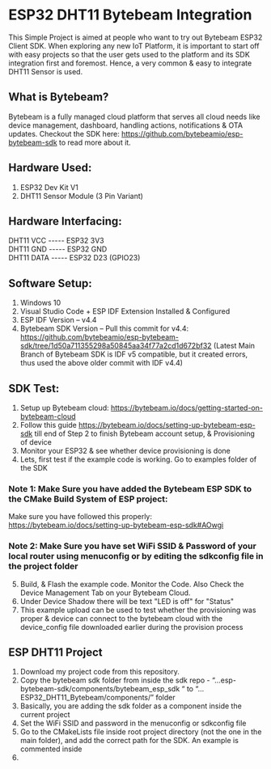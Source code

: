 # ESP32 DHT11 Bytebeam Integration

This Simple Project is aimed at people who want to try out Bytebeam ESP32 Client SDK. When exploring any new IoT Platform, it is important to start off with easy projects so that the user gets used to the platform and its SDK integration first and foremost. Hence, a very common & easy to integrate DHT11 Sensor is used.

## What is Bytebeam?

Bytebeam is a fully managed cloud platform that serves all cloud needs like device management, dashboard, handling actions, notifications & OTA updates.
Checkout the SDK here: https://github.com/bytebeamio/esp-bytebeam-sdk to read more about it.

## Hardware Used:
1. ESP32 Dev Kit V1
2. DHT11 Sensor Module (3 Pin Variant)

## Hardware Interfacing:
DHT11 VCC -----  ESP32 3V3\
DHT11 GND -----  ESP32 GND\
DHT11 DATA ----- ESP32 D23 (GPIO23)


## Software Setup:
1. Windows 10
2. Visual Studio Code + ESP IDF Extension Installed & Configured
3. ESP IDF Version – v4.4
4. Bytebeam SDK Version – Pull this commit for v4.4: https://github.com/bytebeamio/esp-bytebeam-sdk/tree/1d50a711355298a50845aa34f77a2cd1d672bf32
(Latest Main Branch of Bytebeam SDK is IDF v5 compatible, but it created errors, thus used the above older commit with IDF v4.4)


## SDK Test:
1. Setup up Bytebeam cloud: https://bytebeam.io/docs/getting-started-on-bytebeam-cloud
2. Follow this guide https://bytebeam.io/docs/setting-up-bytebeam-esp-sdk till end of Step 2 to finish Bytebeam account setup, & Provisioning of device
3. Monitor your ESP32 & see whether device provisioning is done
4.  Lets, first test if the example code is working. Go to examples folder of the SDK
### Note 1: Make Sure you have added the Bytebeam ESP SDK to the CMake Build System of ESP project:
Make sure you have followed this properly: https://bytebeam.io/docs/setting-up-bytebeam-esp-sdk#AOwgi
### Note 2: Make Sure you have set WiFi SSID & Password of your local router using menuconfig or by editing the sdkconfig file in the project folder
5. Build, & Flash the example code. Monitor the Code. Also Check the Device Management Tab on your Bytebeam Cloud. 
6. Under Device Shadow there will be text "LED is off" for "Status" 
7. This example upload can be used to test whether the provisioning was proper & device can connect to the bytebeam cloud with the device_config file downloaded earlier during the provision process

## ESP DHT11 Project
1.	Download my project code from this repository.
2.	Copy the bytebeam sdk folder from inside the sdk repo -  “…esp-bytebeam-sdk/components/bytebeam_esp_sdk “  to “…ESP32_DHT11_Bytebeam/components/” folder
3.	Basically, you are adding the sdk folder as a component inside the current project 
4.	Set the WiFi SSID and password in the menuconfig or sdkconfig file
5.	Go to the CMakeLists file inside root project directory (not the one in the main folder), and add the correct path for the SDK. An example is commented inside
6.	



